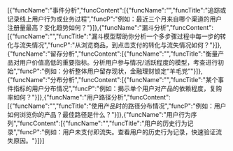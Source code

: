 [{"funcName":"事件分析","funcContent":[{"funcName":"","funcTitle":"追踪或记录线上用户行为或业务过程","funcP":"例如：最近三个月来自哪个渠道的用户注册量最高？变化趋势如何？"}]},{"funcName":"漏斗分析","funcContent":[{"funcName":"","funcTitle":"漏斗模型帮助你分析一个多步骤过程中每一步的转化与流失情况","funcP":"从浏览商品，到点击支付的转化与流失情况如何？"}]},{"funcName":"留存分析","funcContent":[{"funcName":"","funcTitle":"衡量产品对用户价值高低的重要指标。分析用户参与情况/活跃程度的模型，考查进行初始","funcP":"例如：分析整体用户留存现状，金融理财锁定“羊毛党”"}]},{"funcName":"分布分析","funcContent":[{"funcName":"","funcTitle":"某个事件指标的用户分布情况","funcP":"例如：揭示单个用户对产品的依赖程度，复购率如何？"}]},{"funcName":"用户路径分析","funcContent":[{"funcName":"","funcTitle":"使用产品时的路径分布情况","funcP":"例如：用户如何浏览你的产品？最佳路径是什么？"}]},{"funcName":"用户行为序列","funcContent":[{"funcName":"","funcTitle":"用户的历史行为记录","funcP":"例如：用户未支付即流失。查看用户的历史行为记录，快速验证流失原因。"}]}]